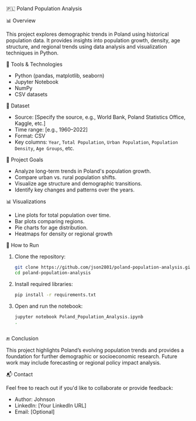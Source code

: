 🇵🇱 Poland Population Analysis

📊 Overview

This project explores demographic trends in Poland using historical population data. It provides insights into population growth, density, age structure, and regional trends using data analysis and visualization techniques in Python.



🧰 Tools & Technologies

* Python (pandas, matplotlib, seaborn)
* Jupyter Notebook
* NumPy
* CSV datasets


📁 Dataset

* Source: \[Specify the source, e.g., World Bank, Poland Statistics Office, Kaggle, etc.]
* Time range: \[e.g., 1960–2022]
* Format: CSV
* Key columns: `Year`, `Total Population`, `Urban Population`, `Population Density`, `Age Groups`, etc.


📝 Project Goals

* Analyze long-term trends in Poland's population growth.
* Compare urban vs. rural population shifts.
* Visualize age structure and demographic transitions.
* Identify key changes and patterns over the years.


📊 Visualizations

* Line plots for total population over time.
* Bar plots comparing regions.
* Pie charts for age distribution.
* Heatmaps for density or regional growth


🚀 How to Run

1. Clone the repository:

   ```bash
   git clone https://github.com/json2801/poland-population-analysis.git
   cd poland-population-analysis
   ```
2. Install required libraries:

   ```bash
   pip install -r requirements.txt
   ```
3. Open and run the notebook:

   ```bash
   jupyter notebook Poland_Population_Analysis.ipynb
   .  



🔚 Conclusion

This project highlights Poland’s evolving population trends and provides a foundation for further demographic or socioeconomic research. Future work may include forecasting or regional policy impact analysis.



📬 Contact

Feel free to reach out if you'd like to collaborate or provide feedback:

* Author: Johnson
* LinkedIn: \[Your LinkedIn URL]
* Email: \[Optional]
